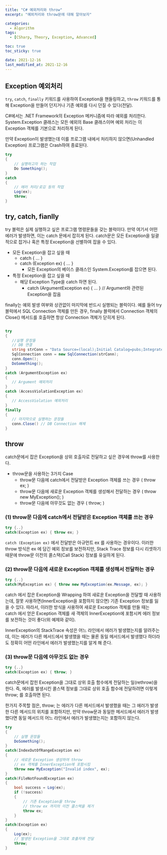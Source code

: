 ```yaml
---
title: "C# 예외처리와 throw"
excerpt: "예외처리와 throw문에 대해 알아보자"

categories:
  - Algorithm
tags:
  - [CSharp, Theory, Exception, Advanced]

toc: true
toc_sticky: true

date: 2021-12-16
last_modified_at: 2021-12-16
---
```



## Exception 예외처리

`try`, `catch`, `finally` 키워드를 사용하여 Exception을 핸들링하고, `throw` 키워드를 통해 Exception을 만들어 던지거나 기존 예외를 다시 던질 수 있다(전달).

C#에서는 .NET Framework의 Exception 메커니즘에 따라 예외를 처리한다. System.Exception 클래스는 모든 예외의 Base 클래스이며 예외 처리는 이 Exception 객체를 기본으로 처리하게 된다.

만약 Exception이 발생했는데 이를 프로그램 내에서 처리하지 않으면(Unhandled Exception) 프로그램은 Crash하여 종료된다.

```csharp
try
{
    // 실행하고자 하는 작업
    Do Something();
}
catch
{
    // 에러 처리/로깅 등의 작업
    Log(ex);
    throw;
}
```


## try, catch, fianlly


try 블럭은 실제 실행하고 싶은 프로그램 명령문들을 갖는 블럭이다. 만약 여기서 어떤 에러가 발생하면, 이는 catch 문에서 잡히게 된다. catch문은 모든 Exception을 일괄적으로 잡거나 혹은 특정 Exception을 선별하여 잡을 수 있다.   

- 모든 Exception을 잡고 싶을 때
  - catch { ... } 
  - catch (Exception ex) { ... }
    - 모든 Exception의 베이스 클래스인 System.Exception를 잡으면 된다.
- 특정 Exception을 잡고 싶을 때
  - 해당 Exception Type을 catch 하면 된다.
    - catch (ArgumentException ex) { ... }  // Argument와 관련된 Exception을 잡음

finally는 예외 발생 여부와 상관없이 마지막에 반드시 실행되는 블럭이다. 예를 들어 try 블럭에서 SQL Connection 객체를 만든 경우, finally 블럭에서 Connection 객체의 Close() 메서드를 호출하면 항상 Connection 객체가 닫히게 된다.

```csharp

try
{
   //실행 문장들
   // DB 연결
   string strConn = "Data Source=(local);Initial Catalog=pubs;Integrated Security=SSPI;";
   SqlConnection conn = new SqlConnection(strConn);
   conn.Open();
   DoSomething();
}
catch (ArgumentException ex)
{
   // Argument 예외처리
}
catch (AccessViolationException ex)
{
   // AccessViolation 예외처리
}
finally
{
   // 마지막으로 실행하는 문장들
   conn.Close() // DB Connection 해제
}
```


## throw
catch문에서 잡은 Exception을 상위 호출자로 전달하고 싶은 경우에 throw를 사용한다.

- throw문을 사용하는 3가지 Case
  - throw문 다음에 catch에서 전달받은 Exception 객체를 쓰는 경우  ( throw ex; )
  - throw문 다음에 새로운 Exception 객체를 생성해서 전달하는 경우  ( throw new MyException(); )
  - throw문 다음에 아무것도 없는 경우 ( throw; )
   
      
### (1) throw문 다음에 catch에서 전달받은 Exception 객체를 쓰는 경우

```csharp
try {..}
catch(Exception ex) { throw ex; }
```

`catch (Exception ex)` 에서 전달받은 아규먼트 ex 를 사용하는 경우이다. 이러한 throw 방식은 ex 에 담긴 예외 정보를 보전하지만, Stack Trace 정보를 다시 리셋하기 때문에 throw문 이전의 콜스택(Call Stack) 정보를 유실하게 된다. 

### (2) throw문 다음에 새로운 Exception 객체를 생성해서 전달하는 경우

```csharp
try {..}
catch(MyException ex) { throw new MyException(ex.Message, ex); }
```

catch 에서 잡은 Exception을 Wrapping 하여 새로운 Exception을 전달할 때 사용하는데, 잘못 사용하면(InnerException을 포함하지 않으면) 기존 Exception 정보를 잃을 수 있다.
따라서, 이러한 방식을 사용하여 새로운 Exception 객체를 만들 때는 catch 에서 얻은 Exception 객체를 새 객체의 InnerException에 포함시켜 에러 정보를 보전하는 것이 좋다(위 예제와 같이).
   
InnerException의 StackTrace 속성은 어느 라인에서 에러가 발생했는지를 알려주는데, 이는 에러가 다른 메서드에서 발생했을 때는 물론 동일 메서드에서 발생했다 하더라도 정확히 어떤 라인에서 에러가 발생했는지를 알게 해 준다.

### (3) throw문 다음에 아무것도 없는 경우

```csharp
try {..}
catch(Exception ex) { throw; }
```

catch문에서 잡힌 Exception을 그대로 상위 호출 함수에게 전달하는 일(rethrow)을 한다. 즉, 에러를 발생시킨 콜스택 정보를 그대로 상위 호출 함수에 전달하려면 이렇게 throw; 를 호출하면 된다. 
   
한가지 주목할 점은, throw; 는 에러가 다른 메서드에서 발생했을 때는 그 에러가 발생한 다른 메서드의 위치를 포함하지만, 만약 throw문과 동일한 메서드에서 에러가 발생했다면 동일 메서드의 어느 라인에서 에러가 발생했는지는 포함하지 않는다.


```csharp
try
{
    // 실행 문장들
    DoSomething();
}
catch(IndexOutOfRangeException ex)
{
    // 새로운 Exception 생성하여 throw
    // ex 객체를 InnerException에 포함시킴
    throw new MyException("Invalid index", ex);
}
catch(FileNotFoundException ex)
{    
    bool success = Log(ex);
    if (!success)
    {
        // 기존 Exception을 throw
        // throw ex 까지의 이전 콜스택을 제거
        throw ex;
    }
}
catch(Exception ex)
{    
    Log(ex);
    // 발생된 Exception을 그대로 호출자에 전달
    throw;
}
```